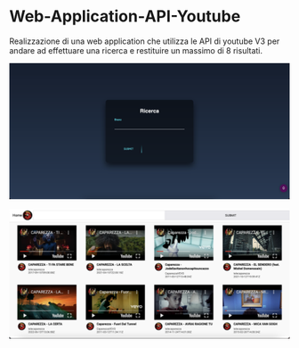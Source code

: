 # Web-Application-API-Youtube

Realizzazione di una web application che utilizza le API di youtube V3 per andare ad effettuare una ricerca e restituire un massimo di 8 risultati.


![Home](https://github.com/ErBrontese/Image/blob/main/Pronte/Schermata%202023-05-08%20alle%203.39.27%20PM.png?raw=true)

![Ricerca](https://github.com/ErBrontese/Image/blob/main/Pronte/Schermata%202023-05-08%20alle%2012.02.45%20PM.png?raw=true)
